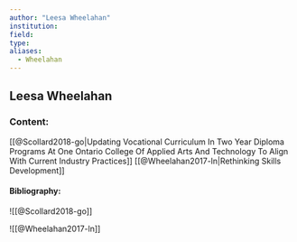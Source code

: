 ```yaml
---
author: "Leesa Wheelahan"
institution:
field:
type:
aliases:
  - Wheelahan
---
```


## Leesa Wheelahan

### Content:
[[@Scollard2018-go|Updating Vocational Curriculum In Two Year Diploma Programs At One Ontario College Of Applied Arts And Technology To Align With Current Industry Practices]]
[[@Wheelahan2017-ln|Rethinking Skills Development]]

#### Bibliography:

![[@Scollard2018-go]]

![[@Wheelahan2017-ln]]